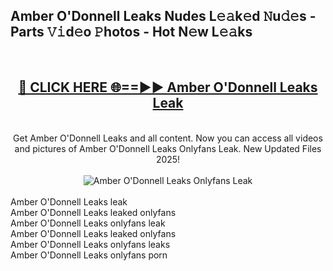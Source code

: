 <h2>Amber O'Donnell Leaks Nudes L𝚎𝚊k𝚎d 𝙽u𝚍𝚎s - Parts 𝚅𝚒d𝚎o 𝙿hotos - Hot N𝚎w L𝚎𝚊ks</h2>
<br>
<div align="center">
<h2><a href="https://leakssnow.web.app/?title=amber-o'donnell-leaks" rel="nofollow">🔴 CLICK HERE 🌐==►► Amber O'Donnell Leaks Leak</a></h2>
<br>
Get Amber O'Donnell Leaks and all content. Now you can access all videos and pictures of Amber O'Donnell Leaks Onlyfans Leak. New Updated Files 2025!
<br>
<br>
<a href="https://leakssnow.web.app/?title=amber-o'donnell-leaks" rel="nofollow" data-target="animated-image.originalLink"><img src="https://i.imgur.com/1EjSzPs.png" alt="Amber O'Donnell Leaks Onlyfans Leak" style="max-width: 100%; display: inline-block;" data-target="animated-image.originalImage"></a>
</div>
<br>
Amber O'Donnell Leaks leak<br>
Amber O'Donnell Leaks leaked onlyfans<br>
Amber O'Donnell Leaks onlyfans leak<br>
Amber O'Donnell Leaks leaked onlyfans<br>
Amber O'Donnell Leaks onlyfans leaks<br>
Amber O'Donnell Leaks onlyfans porn
